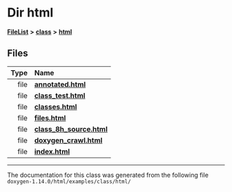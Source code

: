 

# Dir html



[**FileList**](files.md) **>** [**class**](dir_27a5de23c38941ff965c28676c9bfe34.md) **>** [**html**](dir_da05ef8ed95277cdfed0ef595db30220.md)












## Files

| Type | Name |
| ---: | :--- |
| file | [**annotated.html**](class_2html_2annotated_8html.md) <br> |
| file | [**class\_test.html**](class_2html_2class__test_8html.md) <br> |
| file | [**classes.html**](class_2html_2classes_8html.md) <br> |
| file | [**files.html**](class_2html_2files_8html.md) <br> |
| file | [**class\_8h\_source.html**](class__8h__source_8html.md) <br> |
| file | [**doxygen\_crawl.html**](examples_2class_2html_2doxygen__crawl_8html.md) <br> |
| file | [**index.html**](examples_2class_2html_2index_8html.md) <br> |



























































------------------------------
The documentation for this class was generated from the following file `doxygen-1.14.0/html/examples/class/html/`

